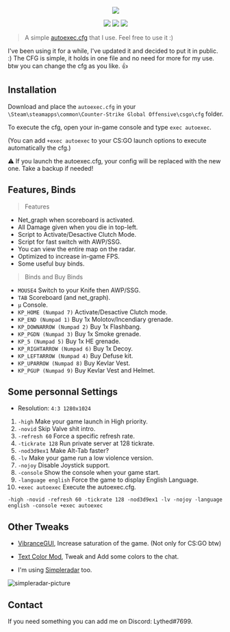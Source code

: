 <p align="center">
  <img src="https://i.imgur.com/kGGI7YQ.png">
</p>
<p align="center">
  <img src="https://forthebadge.com/images/badges/ages-18.svg">
  <img src="https://forthebadge.com/images/badges/kinda-sfw.svg">
  <img src="https://forthebadge.com/images/badges/oooo-kill-em.svg">
</p>

> A simple [autoexec.cfg](https://raw.githubusercontent.com/Lythed/basic-csgo-cfg/master/autoexec.cfg) that I use. Feel free to use it :)

I've been using it for a while, I've updated it and decided to put it in public. :)
The CFG is simple, it holds in one file and no need for more for my use. btw you can change the cfg as you like. 👍

## Installation

Download and place the `autoexec.cfg` in your `\Steam\steamapps\common\Counter-Strike Global Offensive\csgo\cfg` folder.

To execute the cfg, open your in-game console and type `exec autoexec`.

(You can add `+exec autoexec` to your CS:GO launch options to execute automatically the cfg.)

⚠️ If you launch the autoexec.cfg, your config will be replaced with the new one. Take a backup if needed!

## Features, Binds
> Features
* Net_graph when scoreboard is activated.
* All Damage given when you die in top-left.
* Script to Activate/Desactive Clutch Mode.
* Script for fast switch with AWP/SSG.
* You can view the entire map on the radar.
* Optimized to increase in-game FPS.
* Some useful buy binds.

> Binds and Buy Binds
* `MOUSE4` Switch to your Knife then AWP/SSG.
* `TAB` Scoreboard (and net_graph).
* `µ` Console.
* `KP_HOME (Numpad 7)` Activate/Desactive Clutch mode.
* `KP_END (Numpad 1)` Buy 1x Molotov/Incendiary grenade.
* `KP_DOWNARROW (Numpad 2)` Buy 1x Flashbang.
* `KP_PGDN (Numpad 3)` Buy 1x Smoke grenade.
* `KP_5 (Numpad 5)` Buy 1x HE grenade.
* `KP_RIGHTARROW (Numpad 6)` Buy 1x Decoy.
* `KP_LEFTARROW (Numpad 4)` Buy Defuse kit.
* `KP_UPARROW (Numpad 8)` Buy Kevlar Vest.
* `KP_PGUP (Numpad 9)` Buy Kevlar Vest and Helmet.

## Some personnal Settings
* Resolution: `4:3 1280x1024`

1. `-high` Make your game launch in High priority.
2. `-novid` Skip Valve shit intro.
3. `-refresh 60` Force a specific refresh rate.
4. `-tickrate 128` Run private server at 128 tickrate.
5. `-nod3d9ex1` Make Alt-Tab faster?
6. `-lv` Make your game run a low violence version.
7. `-nojoy` Disable Joystick support.
8. `-console` Show the console when your game start.
9. `-language english` Force the game to display English Language.
11. `+exec autoexec` Execute the autoexec.cfg.

`-high -novid -refresh 60 -tickrate 128 -nod3d9ex1 -lv -nojoy -language english -console +exec autoexec`

## Other Tweaks
* [VibranceGUI](https://vibrancegui.com/), Increase saturation of the game. (Not only for CS:GO btw)

* [Text Color Mod](https://bananagaming.tv/textcolormod.php), Tweak and Add some colors to the chat.

* I'm using [Simpleradar](http://www.simpleradar.com/) too.

![simpleradar-picture](https://i.imgur.com/GHQGqXQ.png)

## Contact

If you need something you can add me on Discord: Lythed#7699.
